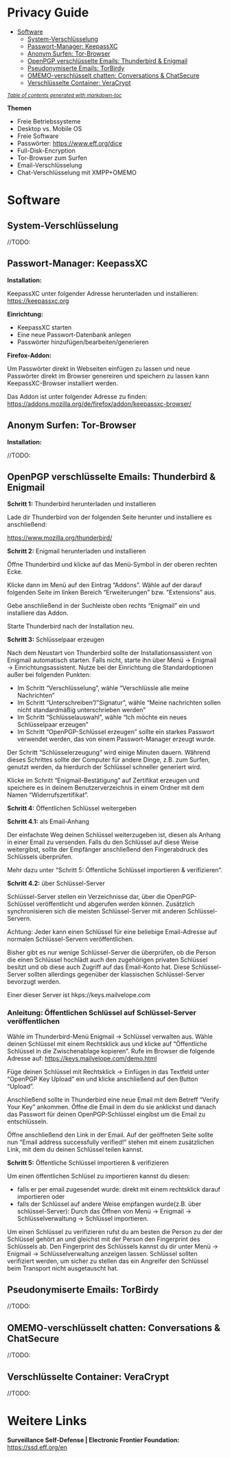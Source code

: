 # Privacy Guide

- [Software](#software)
  * [System-Verschlüsselung](#system-verschl-sselung)
  * [Passwort-Manager: KeepassXC](#passwort-manager--keepassxc)
  * [Anonym Surfen: Tor-Browser](#anonym-surfen--tor-browser)
  * [OpenPGP verschlüsselte Emails: Thunderbird & Enigmail](#openpgp-verschl-sselte-emails--thunderbird---enigmail)
  * [Pseudonymiserte Emails: TorBirdy](#pseudonymiserte-emails--torbirdy)
  * [OMEMO-verschlüsselt chatten: Conversations & ChatSecure](#omemo-verschl-sselt-chatten--conversations---chatsecure)
  * [Verschlüsselte Container: VeraCrypt](#verschl-sselte-container--veracrypt)

<small><i><a href='http://ecotrust-canada.github.io/markdown-toc/'>Table of contents generated with markdown-toc</a></i></small>


**Themen**

  * Freie Betriebssysteme
  * Desktop vs. Mobile OS
  * Freie Software
  * Passwörter: https://www.eff.org/dice
  * Full-Disk-Encryption
  * Tor-Browser zum Surfen
  * Email-Verschlüsselung
  * Chat-Verschlüsselung mit XMPP+OMEMO

# Software
## System-Verschlüsselung
//TODO:

## Passwort-Manager: KeepassXC
**Installation:**

KeepassXC unter folgender Adresse herunterladen und installieren: https://keepassxc.org

**Einrichtung:**

  * KeepassXC starten
  * Eine neue Passwort-Datenbank anlegen
  * Passwörter hinzufügen/bearbeiten/generieren

**Firefox-Addon:**

Um Passwörter direkt in Webseiten einfügen zu lassen und neue Passwörter direkt im Browser genereiren und speichern zu lassen kann KeepassXC-Browser installiert werden.

Das Addon ist unter folgender Adresse zu finden: https://addons.mozilla.org/de/firefox/addon/keepassxc-browser/

## Anonym Surfen: Tor-Browser
**Installation:**

//TODO:

## OpenPGP verschlüsselte Emails: Thunderbird & Enigmail

**Schritt 1:** Thunderbird herunterladen und installieren

Lade dir Thunderbird von der folgenden Seite herunter und installiere es anschließend:

https://www.mozilla.org/thunderbird/


**Schritt 2:** Enigmail herunterladen und installieren

Öffne Thunderbird und klicke auf das Menü-Symbol in der oberen rechten Ecke.

Klicke dann im Menü auf den Eintrag “Addons”. Wähle auf der darauf folgenden Seite im linken Bereich “Erweiterungen” bzw. ”Extensions” aus.

Gebe anschließend in der Suchleiste oben rechts “Enigmail” ein und installiere das Addon.

Starte Thunderbird nach der Installation neu.


**Schritt 3:** Schlüsselpaar erzeugen

Nach dem Neustart von Thunderbird sollte der Installationsassistent von Enigmail automatisch starten. Falls nicht, starte ihn über Menü → Enigmail → Einrichtungsassistent. Nutze bei der Einrichtung die Standardoptionen außer bei folgenden Punkten:

  * Im Schritt “Verschlüsselung”, wähle “Verschlüssle alle meine Nachrichten”
  * Im Schritt “Unterschreiben”/”Signatur”, wähle “Meine nachrichten sollen nicht standardmäßig unterschrieben werden”
  * Im Schritt “Schlüsselauswahl”, wähle “Ich möchte ein neues Schlüsselpaar erzeugen”
  * Im Schritt “OpenPGP-Schlüssel erzeugen” sollte ein starkes Passwort verwendet werden, das von einem Passwort-Manager erzeugt wurde.


Der Schritt “Schlüsselerzeugung” wird einige Minuten dauern. Während dieses Schrittes sollte der Computer für andere Dinge, z.B. zum Surfen, genutzt werden, da hierdurch der Schlüssel schneller generiert wird.

Klicke im Schritt “Enigmail-Bestätigung” auf Zertifikat erzeugen und speichere es in deinem Benutzerverzeichnis in einem Ordner mit dem Namen “Widerrufszertifikat”.


**Schritt 4:** Öffentlichen Schlüssel weitergeben

**Schritt 4.1:** als Email-Anhang

Der einfachste Weg deinen Schlüssel weiterzugeben ist, diesen als Anhang in einer Email zu versenden. Falls du den Schlüssel auf diese Weise weitergibst, sollte der Empfänger anschließend den Fingerabdruck des Schlüssels überprüfen.

Mehr dazu unter “Schritt 5: Öffentliche Schlüssel importieren & verifizieren”.


**Schritt 4.2:** über Schlüssel-Server

Schlüssel-Server stellen ein Verzeichnisse dar, über die OpenPGP-Schlüssel veröffentlicht  und abgerufen werden können. Zusätzlich synchronisieren sich die meisten Schlüssel-Server mit anderen Schlüssel-Servern.

Achtung: Jeder kann einen Schlüssel für eine beliebige Email-Adresse auf normalen Schlüssel-Servern veröffentlichen.

Bisher gibt es nur wenige Schlüssel-Server die überprüfen, ob die Person die einen Schlüssel hochlädt auch den zugehörigen privaten Schlüssel besitzt und ob diese auch Zugriff auf das Email-Konto hat. Diese Schlüssel-Server sollten allerdings gegenüber der klassischen Schlüssel-Server bevorzugt werden.

Einer dieser Server ist hkps://keys.mailvelope.com

### Anleitung: Öffentlichen Schlüssel auf Schlüssel-Server veröffentlichen

Wähle im Thunderbird-Menü Enigmail → Schlüssel verwalten aus.
Wähle deinen Schlüssel mit einem Rechtsklick aus und klicke auf “Öffentliche Schlüssel in die Zwischenablage kopieren”.
Rufe im Browser die folgende Adresse auf:  https://keys.mailvelope.com/demo.html

Füge deinen Schlüssel mit Rechtsklick → Einfügen in das Textfeld unter “OpenPGP Key Upload” ein und klicke anschließend auf den Button “Upload”.

Anschließend sollte in Thunderbird eine neue Email mit dem Betreff “Verify Your Key” ankommen. Öffne die Email in dem du sie anklickst und danach das Passwort für deinen OpenPGP-Schlüssel eingibst um die Email zu entschlüsseln.

Öffne anschließend den Link in der Email.
Auf der geöffneten Seite sollte nun “Email address successfully verified!” stehen mit einem zusätzlichen Link, mit dem du deinen Schlüssel teilen kannst.


**Schritt 5:** Öffentliche Schlüssel importieren & verifizieren

Um einen öffentlichen Schlüsel zu importieren kannst du diesen:

  * falls er per email zugesendet wurde: direkt mit einem rechtsklick darauf importieren oder
  * falls der Schlüssel auf andere Weise empfangen wurde(z.B. über schlüssel-Server): Durch das Öffnen von Menü → Enigmail → Schlüsselverwaltung → Schlüssel importieren.

Um einen Schlüssel zu verifizieren rufst du am besten die Person zu der der Schlüssel   gehört an und gleichst mit der Person den Fingerprint des Schlüssels ab. Den Fingerprint   des Schlüssels kannst du dir unter Menü → Enigmail → Schlüsselverwaltung anzeigen lassen. Schlüssel sollten verifiziert werden, um sicher zu stellen das ein Angreifer den Schlüssel  beim Transport nicht ausgetauscht hat.

## Pseudonymiserte Emails: TorBirdy

//TODO:


## OMEMO-verschlüsselt chatten: Conversations & ChatSecure

//TODO:


## Verschlüsselte Container: VeraCrypt

//TODO:

# Weitere Links
**Surveillance Self-Defense | Electronic Frontier Foundation:** https://ssd.eff.org/en
